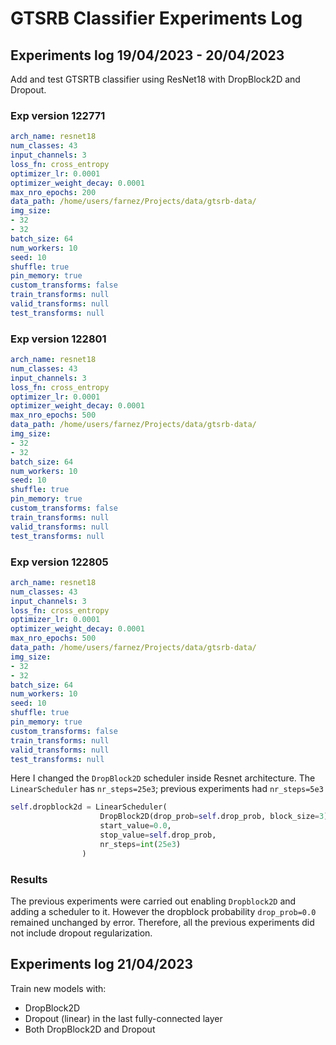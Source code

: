 # GTSRB Classifier Experiments Log

## Experiments log 19/04/2023 - 20/04/2023

Add and test GTSRTB classifier using ResNet18 with DropBlock2D and Dropout.

### Exp version 122771

```yaml
arch_name: resnet18
num_classes: 43
input_channels: 3
loss_fn: cross_entropy
optimizer_lr: 0.0001
optimizer_weight_decay: 0.0001
max_nro_epochs: 200
data_path: /home/users/farnez/Projects/data/gtsrb-data/
img_size:
- 32
- 32
batch_size: 64
num_workers: 10
seed: 10
shuffle: true
pin_memory: true
custom_transforms: false
train_transforms: null
valid_transforms: null
test_transforms: null
```

### Exp version 122801

```yaml
arch_name: resnet18
num_classes: 43
input_channels: 3
loss_fn: cross_entropy
optimizer_lr: 0.0001
optimizer_weight_decay: 0.0001
max_nro_epochs: 500
data_path: /home/users/farnez/Projects/data/gtsrb-data/
img_size:
- 32
- 32
batch_size: 64
num_workers: 10
seed: 10
shuffle: true
pin_memory: true
custom_transforms: false
train_transforms: null
valid_transforms: null
test_transforms: null
```

### Exp version 122805

```yaml
arch_name: resnet18
num_classes: 43
input_channels: 3
loss_fn: cross_entropy
optimizer_lr: 0.0001
optimizer_weight_decay: 0.0001
max_nro_epochs: 500
data_path: /home/users/farnez/Projects/data/gtsrb-data/
img_size:
- 32
- 32
batch_size: 64
num_workers: 10
seed: 10
shuffle: true
pin_memory: true
custom_transforms: false
train_transforms: null
valid_transforms: null
test_transforms: null
```

Here I changed the `DropBlock2D` scheduler inside Resnet architecture.
The `LinearScheduler` has `nr_steps=25e3`; previous experiments had `nr_steps=5e3`

```python
self.dropblock2d = LinearScheduler(
                    DropBlock2D(drop_prob=self.drop_prob, block_size=3),
                    start_value=0.0,
                    stop_value=self.drop_prob,
                    nr_steps=int(25e3)
                )
```

### Results

The previous experiments were carried out enabling `Dropblock2D` and adding a scheduler to it. However the dropblock probability `drop_prob=0.0` remained unchanged by error. Therefore, all the previous experiments did not include dropout regularization.


## Experiments log 21/04/2023

Train new models with:

- DropBlock2D
- Dropout (linear) in the last fully-connected layer
- Both DropBlock2D and Dropout